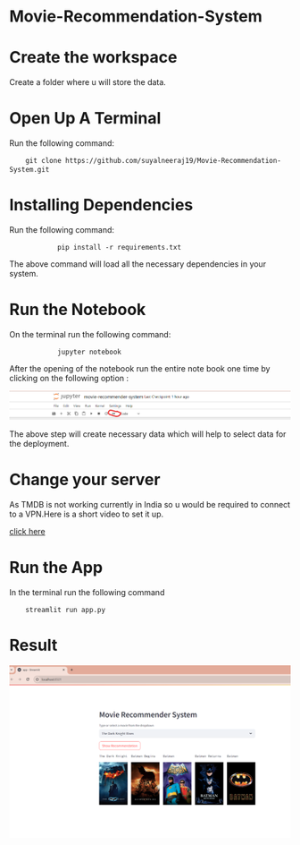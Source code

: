 # Movie-Recommendation-System

# Create the workspace

Create a folder where u will store the data.

# Open Up A Terminal

Run the following command:

        git clone https://github.com/suyalneeraj19/Movie-Recommendation-System.git

# Installing Dependencies

Run the following command:

                pip install -r requirements.txt

The above command will load all the necessary dependencies in your system.

# Run the Notebook

On the terminal run the following command:
        
                jupyter notebook

After the opening of the notebook run the entire note book one time by clicking on the following option :

![Getting Started](./images/image1.png)

The above step will create necessary data which will help to select data for the deployment.

# Change your server 

As TMDB is not working currently in India so u would be required to connect to a VPN.Here is a short video to set it up.

[click here](https://www.youtube.com/watch?v=XxWR-iMqpig)

# Run the App

In the terminal run the following command

        streamlit run app.py

# Result

![Getting Started](./images/image2.png)




